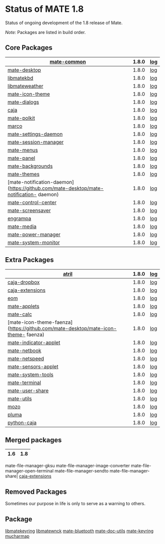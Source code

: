 # Status of MATE 1.8

Status of ongoing development of the 1.8 release of Mate.

_Note:_ Packages are listed in build order.

## Core Packages

[mate-common](https://github.com/mate-desktop/mate-common) |  1.8.0 | [log](http://git.mate-desktop.org/mate-common/log/)
---|---|---
[mate-desktop](https://github.com/mate-desktop/mate-desktop) |  1.8.0 | [log](http://git.mate-desktop.org/mate-desktop/log/)
[libmatekbd](https://github.com/mate-desktop/libmatekbd) |  1.8.0 | [log](http://git.mate-desktop.org/libmatekbd/log/)
[libmateweather](https://github.com/mate-desktop/libmateweather) |  1.8.0 | [log](http://git.mate-desktop.org/libmateweather/log/)
[mate-icon-theme](https://github.com/mate-desktop/mate-icon-theme) |  1.8.0 | [log](http://git.mate-desktop.org/mate-icon-theme/log/)
[mate-dialogs](https://github.com/mate-desktop/mate-dialogs) |  1.8.0 | [log](http://git.mate-desktop.org/mate-dialogs/log/)
[caja](https://github.com/mate-desktop/caja) |  1.8.0 |  [log](http://git.mate-desktop.org/caja/log/)
[mate-polkit](https://github.com/mate-desktop/mate-polkit) |  1.8.0 | [log](http://git.mate-desktop.org/mate-polkit/log/)
[marco](https://github.com/mate-desktop/marco) |  1.8.0 |  [log](http://git.mate-desktop.org/marco/log/)
[mate-settings-daemon](https://github.com/mate-desktop/mate-settings-daemon) |  1.8.0 | [log](http://git.mate-desktop.org/mate-settings-daemon/log/)
[mate-session-manager](https://github.com/mate-desktop/mate-session-manager) |  1.8.0 | [log](http://git.mate-desktop.org/mate-session-manager/log/)
[mate-menus](https://github.com/mate-desktop/mate-menus) |  1.8.0 | [log](http://git.mate-desktop.org/mate-menus/log/)
[mate-panel](https://github.com/mate-desktop/mate-panel) |  1.8.0 | [log](http://git.mate-desktop.org/mate-panel/log/)
[mate-backgrounds](https://github.com/mate-desktop/mate-backgrounds) |  1.8.0 | [log](http://git.mate-desktop.org/mate-backgrounds/log/)
[mate-themes](https://github.com/mate-desktop/mate-themes) |  1.8.0 | [log](http://git.mate-desktop.org/mate-themes/log/)
[mate-notification-daemon](https://github.com/mate-desktop/mate-notification- daemon) |  1.8.0 | [log](http://git.mate-desktop.org/mate-notification-daemon/log/)
[mate-control-center](https://github.com/mate-desktop/mate-control-center) |  1.8.0 | [log](http://git.mate-desktop.org/mate-control-center/log/)
[mate-screensaver](https://github.com/mate-desktop/mate-screensaver) |  1.8.0 | [log](http://git.mate-desktop.org/mate-screensaver/log/)
[engrampa](https://github.com/mate-desktop/engrampa) |  1.8.0 |  [log](http://git.mate-desktop.org/engrampa/log/)
[mate-media](https://github.com/mate-desktop/mate-media) |  1.8.0 | [log](http://git.mate-desktop.org/mate-media/log/)
[mate-power-manager](https://github.com/mate-desktop/mate-power-manager) |  1.8.0 | [log](http://git.mate-desktop.org/mate-power-manager/log/)
[mate-system-monitor](https://github.com/mate-desktop/mate-system-monitor) |  1.8.0 | [log](http://git.mate-desktop.org/mate-system-monitor/log/)

## Extra Packages

[atril](https://github.com/mate-desktop/atril) |  1.8.0 |  [log](http://git.mate-desktop.org/atril/log/)
---|---|---
[caja-dropbox](https://github.com/mate-desktop/caja-dropbox) |  1.8.0 | [log](http://git.mate-desktop.org/caja-dropbox/log/)
[caja-extensions](https://github.com/mate-desktop/caja-extensions) |  1.8.0 | [log](http://git.mate-desktop.org/caja-extensions/log/)
[eom](https://github.com/mate-desktop/eom) |  1.8.0 |  [log](http://git.mate-desktop.org/eom/log/)
[mate-applets](https://github.com/mate-desktop/mate-applets) |  1.8.0 | [log](http://git.mate-desktop.org/mate-applets/log/)
[mate-calc](https://github.com/mate-desktop/mate-calc) |  1.8.0 | [log](http://git.mate-desktop.org/mate-calc/log/)
[mate-icon-theme-faenza](https://github.com/mate-desktop/mate-icon-theme- faenza) |  1.8.0 | [log](http://git.mate-desktop.org/mate-icon-theme-faenza/log/)
[mate-indicator-applet](https://github.com/mate-desktop/mate-indicator-applet) |  1.8.0 | [log](http://git.mate-desktop.org/mate-indicator-applet/log/)
[mate-netbook](https://github.com/mate-desktop/mate-netbook) |  1.8.0 | [log](http://git.mate-desktop.org/mate-netbook/log/)
[mate-netspeed](https://github.com/mate-desktop/mate-netspeed) |  1.8.0 | [log](http://git.mate-desktop.org/mate-netspeed/log/)
[mate-sensors-applet](https://github.com/mate-desktop/mate-sensors-applet) |  1.8.0 | [log](http://git.mate-desktop.org/mate-sensors-applet/log/)
[mate-system-tools](https://github.com/mate-desktop/mate-system-tools) |  1.8.0 | [log](http://git.mate-desktop.org/mate-system-tools/log/)
[mate-terminal](https://github.com/mate-desktop/mate-terminal) |  1.8.0 | [log](http://git.mate-desktop.org/mate-terminal/log/)
[mate-user-share](https://github.com/mate-desktop/mate-user-share) |  1.8.0 | [log](http://git.mate-desktop.org/mate-user-share/log/)
[mate-utils](https://github.com/mate-desktop/mate-utils) |  1.8.0 | [log](http://git.mate-desktop.org/mate-utils/log/)
[mozo](https://github.com/mate-desktop/mozo) |  1.8.0 |  [log](http://git.mate-desktop.org/mozo/log/)
[pluma](https://github.com/mate-desktop/pluma) |  1.8.0 |  [log](http://git.mate-desktop.org/pluma/log/)
[python-caja](https://github.com/mate-desktop/python-caja) |  1.8.0 | [log](http://git.mate-desktop.org/python-caja/log/)

## Merged packages

1.6| 1.8
---|---
mate-file-manager-gksu
mate-file-manager-image-converter
mate-file-manager-open-terminal
mate-file-manager-sendto
mate-file-manager-share| [caja-extensions](https://github.com/mate-desktop/caja-extensions)

## Removed Packages

Sometimes our purpose in life is only to serve as a warning to others.

Package
---
[libmatekeyring](https://github.com/mate-desktop/libmatekeyring)
[libmatewnck](https://github.com/mate-desktop/libmatewnck)
[mate-bluetooth](https://github.com/mate-desktop/mate-bluetooth)
[mate-doc-utils](https://github.com/mate-desktop/mate-doc-utils)
[mate-keyring](https://github.com/mate-desktop/mate-keyring)
[mucharmap](https://github.com/mate-desktop/mucharmap)

